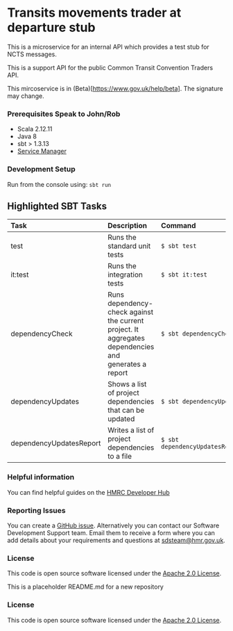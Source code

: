 
# Transits movements trader at departure stub

This is a microservice for an internal API which provides a test stub for NCTS messages.

This is a support API for the public Common Transit Convention Traders API.

This mircoservice is in (Beta)[https://www.gov.uk/help/beta]. The signature may change. 


### Prerequisites    Speak to John/Rob
- Scala 2.12.11
- Java 8
- sbt > 1.3.13
- [Service Manager](https://github.com/hmrc/service-manager)

### Development Setup

Run from the console using: `sbt run`

## Highlighted SBT Tasks
Task | Description | Command
:-------|:------------|:-----
test | Runs the standard unit tests | ```$ sbt test```
it:test  | Runs the integration tests | ```$ sbt it:test ```
dependencyCheck | Runs dependency-check against the current project. It aggregates dependencies and generates a report | ```$ sbt dependencyCheck```
dependencyUpdates |  Shows a list of project dependencies that can be updated | ```$ sbt dependencyUpdates```
dependencyUpdatesReport | Writes a list of project dependencies to a file | ```$ sbt dependencyUpdatesReport```

### Helpful information

You can find helpful guides on the [HMRC Developer Hub](https://developer.service.hmrc.gov.uk/api-documentation/docs/using-the-hub)

### Reporting Issues

You can create a [GitHub issue](https://github.com/hmrc/common-transit-convention-traders/issues). Alternatively you can contact our Software Development Support team. Email them to receive a form where you can add details about your requirements and questions at sdsteam@hmr.gov.uk.

### License

This code is open source software licensed under the [Apache 2.0 License]("http://www.apache.org/licenses/LICENSE-2.0.html").


This is a placeholder README.md for a new repository

### License

This code is open source software licensed under the [Apache 2.0 License]("http://www.apache.org/licenses/LICENSE-2.0.html").
